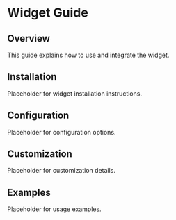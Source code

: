 # Widget Guide

## Overview

This guide explains how to use and integrate the widget.

## Installation

Placeholder for widget installation instructions.

## Configuration

Placeholder for configuration options.

## Customization

Placeholder for customization details.

## Examples

Placeholder for usage examples.